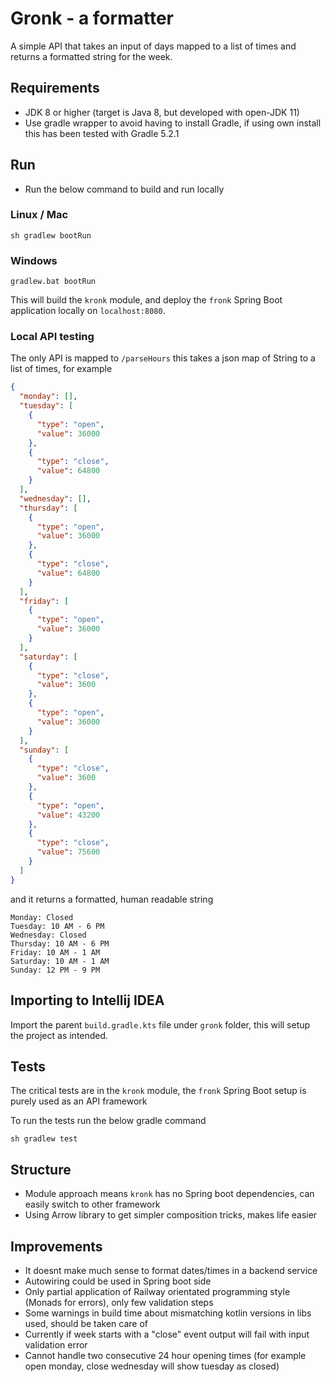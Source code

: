 # Gronk - a formatter
A simple API that takes an input of days mapped to a list of times and returns a formatted string for the week.

## Requirements
- JDK 8 or higher (target is Java 8, but developed with open-JDK 11)
- Use gradle wrapper to avoid having to install Gradle, if using own install this has been tested with Gradle 5.2.1 

## Run

- Run the below command to build and run locally

### Linux / Mac
```shell script
sh gradlew bootRun
```

### Windows
```shell script
gradlew.bat bootRun
```

This will build the `kronk` module, and deploy the `fronk` Spring Boot application locally on `localhost:8080`.

### Local API testing
The only API is mapped to `/parseHours` this takes a json map of String to a list of times, for example
```json
{
  "monday": [],
  "tuesday": [
    {
      "type": "open",
      "value": 36000
    },
    {
      "type": "close",
      "value": 64800
    }
  ],
  "wednesday": [],
  "thursday": [
    {
      "type": "open",
      "value": 36000
    },
    {
      "type": "close",
      "value": 64800
    }
  ],
  "friday": [
    {
      "type": "open",
      "value": 36000
    }
  ],
  "saturday": [
    {
      "type": "close",
      "value": 3600
    },
    {
      "type": "open",
      "value": 36000
    }
  ],
  "sunday": [
    {
      "type": "close",
      "value": 3600
    },
    {
      "type": "open",
      "value": 43200
    },
    {
      "type": "close",
      "value": 75600
    }
  ]
}
```

and it returns a formatted, human readable string
```text
Monday: Closed
Tuesday: 10 AM - 6 PM
Wednesday: Closed
Thursday: 10 AM - 6 PM
Friday: 10 AM - 1 AM
Saturday: 10 AM - 1 AM
Sunday: 12 PM - 9 PM
```

## Importing to Intellij IDEA

Import the parent `build.gradle.kts` file under `gronk` folder, this will setup the project as intended.

## Tests
The critical tests are in the `kronk` module, the `fronk` Spring Boot setup is purely used as an API framework

To run the tests run the below gradle command
```shell script
sh gradlew test
```


## Structure
- Module approach means `kronk` has no Spring boot dependencies, can easily switch to other framework
- Using Arrow library to get simpler composition tricks, makes life easier

## Improvements
- It doesnt make much sense to format dates/times in a backend service
- Autowiring could be used in Spring boot side
- Only partial application of Railway orientated programming style (Monads for errors), only few validation steps
- Some warnings in build time about mismatching kotlin versions in libs used, should be taken care of
- Currently if week starts with a "close" event output will fail with input validation error
- Cannot handle two consecutive 24 hour opening times (for example open monday, close wednesday will show tuesday as closed)
